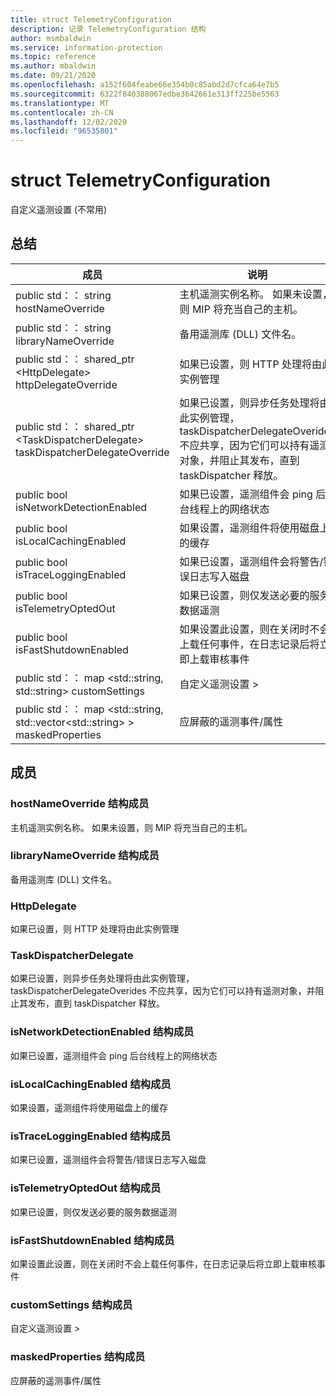 ```yaml
---
title: struct TelemetryConfiguration
description: 记录 TelemetryConfiguration 结构
author: msmbaldwin
ms.service: information-protection
ms.topic: reference
ms.author: mbaldwin
ms.date: 09/21/2020
ms.openlocfilehash: a152f604feabe66e354b0c85abd2d7cfca64e7b5
ms.sourcegitcommit: 6322f840388067edbe3642661e313ff225be5563
ms.translationtype: MT
ms.contentlocale: zh-CN
ms.lasthandoff: 12/02/2020
ms.locfileid: "96535801"
---
```

# <a name="struct-telemetryconfiguration"></a>struct TelemetryConfiguration 
自定义遥测设置 (不常用) 
  
## <a name="summary"></a>总结
 成员                        | 说明                                
--------------------------------|---------------------------------------------
public std：： string hostNameOverride  |  主机遥测实例名称。 如果未设置，则 MIP 将充当自己的主机。
public std：： string libraryNameOverride  |  备用遥测库 (DLL) 文件名。
public std：： shared_ptr \<HttpDelegate\> httpDelegateOverride  |  如果已设置，则 HTTP 处理将由此实例管理
public std：： shared_ptr \<TaskDispatcherDelegate\> taskDispatcherDelegateOverride  |  如果已设置，则异步任务处理将由此实例管理，taskDispatcherDelegateOverides 不应共享，因为它们可以持有遥测对象，并阻止其发布，直到 taskDispatcher 释放。
public bool isNetworkDetectionEnabled  |  如果已设置，遥测组件会 ping 后台线程上的网络状态
public bool isLocalCachingEnabled  |  如果设置，遥测组件将使用磁盘上的缓存
public bool isTraceLoggingEnabled  |  如果已设置，遥测组件会将警告/错误日志写入磁盘
public bool isTelemetryOptedOut  |  如果已设置，则仅发送必要的服务数据遥测
public bool isFastShutdownEnabled  |  如果设置此设置，则在关闭时不会上载任何事件，在日志记录后将立即上载审核事件
public std：： map \<std::string, std::string\> customSettings  |  自定义遥测设置 >
public std：： map \<std::string, std::vector\<std::string\> \> maskedProperties  |  应屏蔽的遥测事件/属性
  
## <a name="members"></a>成员
  
### <a name="hostnameoverride-struct-member"></a>hostNameOverride 结构成员
主机遥测实例名称。 如果未设置，则 MIP 将充当自己的主机。
  
### <a name="librarynameoverride-struct-member"></a>libraryNameOverride 结构成员
备用遥测库 (DLL) 文件名。
  
### <a name="httpdelegate"></a>HttpDelegate
如果已设置，则 HTTP 处理将由此实例管理
  
### <a name="taskdispatcherdelegate"></a>TaskDispatcherDelegate
如果已设置，则异步任务处理将由此实例管理，taskDispatcherDelegateOverides 不应共享，因为它们可以持有遥测对象，并阻止其发布，直到 taskDispatcher 释放。
  
### <a name="isnetworkdetectionenabled-struct-member"></a>isNetworkDetectionEnabled 结构成员
如果已设置，遥测组件会 ping 后台线程上的网络状态
  
### <a name="islocalcachingenabled-struct-member"></a>isLocalCachingEnabled 结构成员
如果设置，遥测组件将使用磁盘上的缓存
  
### <a name="istraceloggingenabled-struct-member"></a>isTraceLoggingEnabled 结构成员
如果已设置，遥测组件会将警告/错误日志写入磁盘
  
### <a name="istelemetryoptedout-struct-member"></a>isTelemetryOptedOut 结构成员
如果已设置，则仅发送必要的服务数据遥测
  
### <a name="isfastshutdownenabled-struct-member"></a>isFastShutdownEnabled 结构成员
如果设置此设置，则在关闭时不会上载任何事件，在日志记录后将立即上载审核事件
  
### <a name="customsettings-struct-member"></a>customSettings 结构成员
自定义遥测设置 >
  
### <a name="maskedproperties-struct-member"></a>maskedProperties 结构成员
应屏蔽的遥测事件/属性